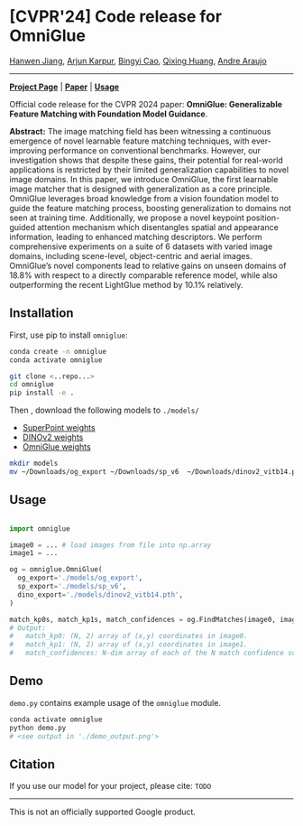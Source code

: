 # \[CVPR'24\] Code release for OmniGlue

[Hanwen Jiang](https://hwjiang1510.github.io/),
[Arjun Karpur](https://scholar.google.com/citations?user=jgSItF4AAAAJ),
[Bingyi Cao](https://scholar.google.com/citations?user=7EeSOcgAAAAJ),
[Qixing Huang](https://www.cs.utexas.edu/~huangqx/),
[Andre Araujo](https://andrefaraujo.github.io/)

--------------------------------------------------------------------------------

[**Project Page**](https://hwjiang1510.github.io/OmniGlue/) | [**Paper**]() |
[**Usage**]()

Official code release for the CVPR 2024 paper: **OmniGlue: Generalizable Feature
Matching with Foundation Model Guidance**.

**Abstract:** The image matching field has been witnessing a continuous
emergence of novel learnable feature matching techniques, with ever-improving
performance on conventional benchmarks. However, our investigation shows that
despite these gains, their potential for real-world applications is restricted
by their limited generalization capabilities to novel image domains. In this
paper, we introduce OmniGlue, the first learnable image matcher that is designed
with generalization as a core principle. OmniGlue leverages broad knowledge from
a vision foundation model to guide the feature matching process, boosting
generalization to domains not seen at training time. Additionally, we propose a
novel keypoint position-guided attention mechanism which disentangles spatial
and appearance information, leading to enhanced matching descriptors. We perform
comprehensive experiments on a suite of 6 datasets with varied image domains,
including scene-level, object-centric and aerial images. OmniGlue’s novel
components lead to relative gains on unseen domains of 18.8% with respect to a
directly comparable reference model, while also outperforming the recent
LightGlue method by 10.1% relatively.


## Installation

First, use pip to install `omniglue`:

```sh
conda create -n omniglue
conda activate omniglue

git clone <..repo...>
cd omniglue
pip install -e .
```

Then , download the following models to `./models/`

-   [SuperPoint weights]()
-   [DINOv2 weights]()
-   [OmniGlue weights]()

```sh
mkdir models
mv ~/Downloads/og_export ~/Downloads/sp_v6  ~/Downloads/dinov2_vitb14.pth models/
```

## Usage

```py

import omniglue

image0 = ... # load images from file into np.array
image1 = ...

og = omniglue.OmniGlue(
  og_export='./models/og_export',
  sp_export='./models/sp_v6',
  dino_export='./models/dinov2_vitb14.pth',
)

match_kp0s, match_kp1s, match_confidences = og.FindMatches(image0, image1)
# Output:
#   match_kp0: (N, 2) array of (x,y) coordinates in image0.
#   match_kp1: (N, 2) array of (x,y) coordinates in image1.
#   match_confidences: N-dim array of each of the N match confidence scores.
```

## Demo

`demo.py` contains example usage of the `omniglue` module.

```sh
conda activate omniglue
python demo.py
# <see output in './demo_output.png'>
```

## Citation

If you use our model for your project, please cite: `TODO`

--------------------------------------------------------------------------------

This is not an officially supported Google product.
